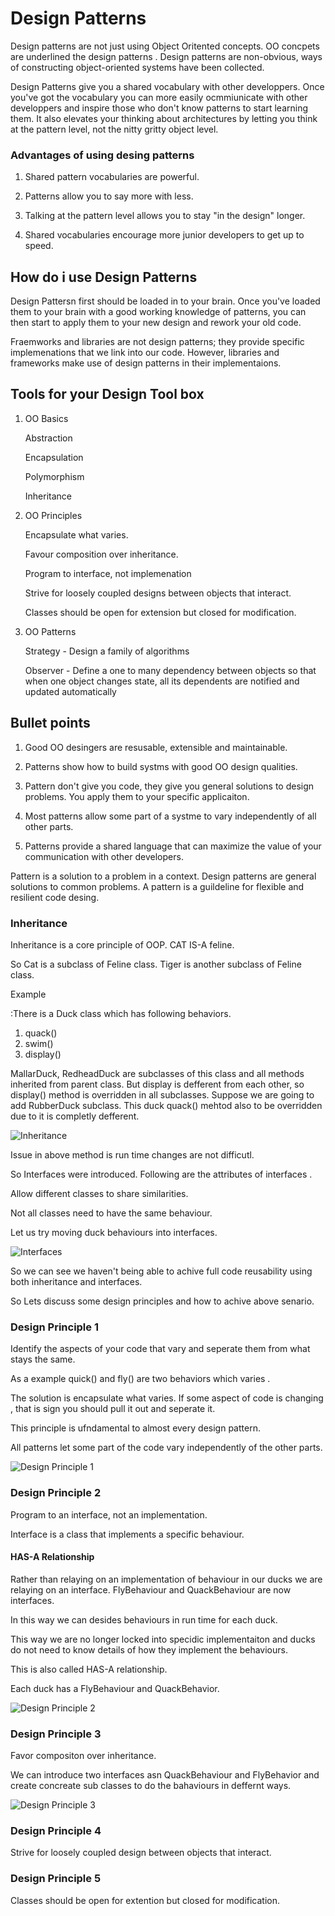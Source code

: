 
# Design Patterns

Design patterns are not just using Object Oritented concepts. OO concpets are underlined the design patterns . Design patterns are non-obvious, ways of constructing object-oriented systems have been collected.

Design Patterns give you a shared vocabulary with other developpers.
Once you've got the vocabulary you can more easily ocmmiunicate with other
developpers and inspire those who don't know patterns to start learning them.
It also elevates your thinking about architectures by letting you think at the pattern level, 
not the nitty gritty object level.

### Advantages of using desing patterns

1. Shared pattern vocabularies are powerful.

2. Patterns allow you to say more with less.

3. Talking at the pattern level allows you to stay "in the design" longer.
4. Shared vocabularies encourage more junior developers to get up to speed.

## How do i use Design Patterns

Design Pattersn first should be loaded in to your brain.
Once you've loaded them to your brain with a good working knowledge of patterns, you can then start to apply them to your new design and rework your old code.

Fraemworks and libraries are not design patterns; they provide specific implemenations that we link into our code. However, libraries and frameworks make use of design patterns in their implementaions.


## Tools for your Design Tool box

1. OO Basics

    Abstraction

    Encapsulation

    Polymorphism

    Inheritance

2. OO Principles

    Encapsulate what varies.

    Favour composition over inheritance.

    Program to interface, not implemenation

    Strive for loosely coupled designs between objects that interact.

    Classes should be open for extension but closed for modification.

3.  OO Patterns

    Strategy - Design a family of algorithms

    Observer - Define a one to many dependency between objects so that when one object changes state, all its dependents are notified and updated automatically

    
    
## Bullet points

1. Good OO desingers are resusable, extensible and maintainable.

2. Patterns show how to build systms with good OO design qualities.

3. Pattern don't give you code, they give you general solutions to design problems. You apply them to your specific applicaiton.

4. Most patterns allow some part of a systme to vary independently of all other parts.

5. Patterns provide a shared language that can maximize the value of your communication with other developers.

Pattern is a solution to a problem in a context.
Design patterns are general solutions to common problems. A pattern is a guildeline for flexible and resilient code desing.

### Inheritance

Inheritance is a core principle of OOP.
CAT IS-A feline.

So Cat is a subclass of Feline class. Tiger is another subclass of Feline class.

Example

:There is a Duck class which has following behaviors.
1.  quack()
2.  swim()
3.  display()

MallarDuck, RedheadDuck are subclasses of this class and all methods inherited from parent class. But display is defferent from each other, so display() method is overridden in all subclasses.
Suppose we are going to add RubberDuck subclass. This duck quack() mehtod also to be overridden due to it is completly defferent.

![Inheritance ](duck.png?raw=true "inheritance")

Issue in above method is run time changes are not difficutl.

So Interfaces were introduced. Following are the attributes of interfaces .

Allow different classes to share similarities.

Not all classes need to have the same behaviour.

Let us try moving duck behaviours into interfaces.


![Interfaces ](duck-interface.png?raw=true "Interfaces")


So we can see we haven't being able to achive full code reusability using both inheritance and interfaces.

So Lets discuss some design principles and how to achive above senario.

### Design Principle 1

Identify the aspects of your code that vary and seperate them from what stays the same.

As a example quick() and fly() are two behaviors which varies .

The solution is encapsulate what varies. If some aspect of code is changing , that is sign you should pull it out and seperate it.

This principle is ufndamental to almost every design pattern.

All patterns let some part of the code vary independently of the other parts.

![Design Principle 1 ](prin1.png?raw=true "Principle 1")

### Design Principle 2

Program to an interface, not an implementation.


Interface is a class that implements a specific behaviour.

#### HAS-A Relationship

Rather than relaying on an implementation of behaviour in our ducks we are relaying on an interface.
FlyBehaviour and QuackBehaviour are now interfaces. 

In this way we can desides behaviours in run time for each duck.

This way we are no longer locked into specidic implementaiton and ducks do not need to know details of how they implement the behaviours.

This is also called HAS-A relationship.

Each duck has a FlyBehaviour and QuackBehavior.


![Design Principle 2 ](prin2.png?raw=true "Principle 2")


### Design Principle 3

Favor compositon over inheritance.

We can introduce two interfaces asn QuackBehaviour and FlyBehavior and create concreate sub classes to do the bahaviours in deffernt ways.


![Design Principle 3 ](prin3.png?raw=true "Principle 3")




### Design Principle 4

Strive for loosely coupled design between objects that interact.



### Design Principle 5

Classes should be open for extention but closed for modification.

